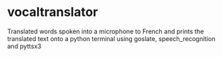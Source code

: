 # vocaltranslator
Translated words spoken into a microphone to French and prints the translated text onto a python terminal using goslate, speech_recognition and pyttsx3
